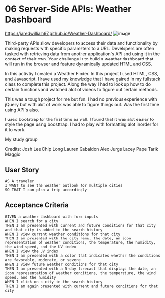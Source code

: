 # 06 Server-Side APIs: Weather Dashboard
https://jaredwilliam97.github.io/Weather-Dashboard/
![image](https://user-images.githubusercontent.com/80869140/117098165-53744c00-ad33-11eb-93af-d5c51ea7ab76.png)


Third-party APIs allow developers to access their data and functionality by making requests with specific parameters to a URL. Developers are often tasked with retrieving data from another application's API and using it in the context of their own. Your challenge is to build a weather dashboard that will run in the browser and feature dynamically updated HTML and CSS.

In this activtiy I created a Weather Finder. In this project I used HTML, CSS, and Javascript.  I have used my knowledge that I have gained in my fullstack class to complete this project.  Along the way I had to look up how to do certain functions and watched alot of videos to figure out certain methods.  

This was a tough project for me but fun.  I had no previous experience with jQuery but with alot of work was able to figure things out.  Was the first time using API's also.

I used bootstrap for the first time as well.  I found that it was alot easier to style the page using boosttrap. I had to play with formatting alot inorder for it to work.

My study group

Credits:
Josh Lee
Chip Long
Lauren Gabaldon
Alex Jurgs 
Lacey Pape
Tarik Maggio




## User Story

```
AS A traveler
I WANT to see the weather outlook for multiple cities
SO THAT I can plan a trip accordingly
```

## Acceptance Criteria

```
GIVEN a weather dashboard with form inputs
WHEN I search for a city
THEN I am presented with current and future conditions for that city and that city is added to the search history
WHEN I view current weather conditions for that city
THEN I am presented with the city name, the date, an icon representation of weather conditions, the temperature, the humidity, the wind speed, and the UV index
WHEN I view the UV index
THEN I am presented with a color that indicates whether the conditions are favorable, moderate, or severe
WHEN I view future weather conditions for that city
THEN I am presented with a 5-day forecast that displays the date, an icon representation of weather conditions, the temperature, the wind speed, and the humidity
WHEN I click on a city in the search history
THEN I am again presented with current and future conditions for that city
```


